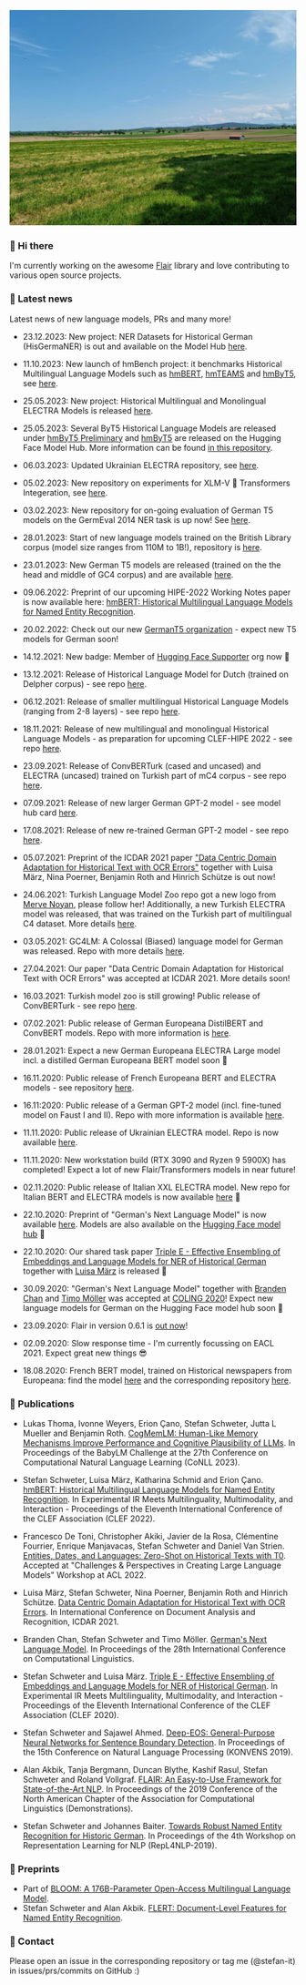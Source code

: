 [![Bvarian Oberland](https://raw.githubusercontent.com/stefan-it/stefan-it/master/profile_header_12092023.jpg "Bavarian Oberland")](https://schweter.ml/)

### 👋 Hi there

I'm currently working on the awesome [Flair](https://github.com/flairNLP/flair)
library and love contributing to various open source projects.

### 📰 Latest news

Latest news of new language models, PRs and many more!

* 23.12.2023: New project: NER Datasets for Historical German (HisGermaNER) is out and available on the Model Hub [here](https://huggingface.co/datasets/stefan-it/HisGermaNER).

* 11.10.2023: New launch of hmBench project: it benchmarks Historical Multilingual Language Models such as [hmBERT](https://huggingface.co/hmbert), [hmTEAMS](https://huggingface.co/hmteams) and [hmByT5](https://huggingface.co/hmbyt5), see [here](https://github.com/stefan-it/hmBench).

* 25.05.2023: New project: Historical Multilingual and Monolingual ELECTRA Models is released [here](https://github.com/stefan-it/hmELECTRA).

* 25.05.2023: Several ByT5 Historical Language Models are released under [hmByT5 Preliminary](https://huggingface.co/hmbyt5-preliminary) and [hmByT5](https://huggingface.co/hmbyt5) are released on the Hugging Face Model Hub.
              More information can be found [in this repository](https://github.com/stefan-it/hmByT5).

* 06.03.2023: Updated Ukrainian ELECTRA repository, see [here](https://github.com/stefan-it/ukrainian-electra).

* 05.02.2023: New repository on experiments for XLM-V 🤗 Transformers Integeration, see [here](https://github.com/stefan-it/xlm-v-experiments).

* 03.02.2023: New repository for on-going evaluation of German T5 models on the GermEval 2014 NER task is up now! See [here](https://github.com/stefan-it/germeval-ner-t5).

* 28.01.2023: Start of new language models trained on the British Library corpus (model size ranges from 110M to 1B!), repository is [here](https://github.com/stefan-it/blbooks-lms).

* 23.01.2023: New German T5 models are released (trained on the the head and middle of GC4 corpus) and are available [here](https://huggingface.co/GermanT5).

* 09.06.2022: Preprint of our upcoming HIPE-2022 Working Notes paper is now available here: [hmBERT: Historical Multilingual Language Models for Named Entity Recognition](https://arxiv.org/abs/2205.15575).

* 20.02.2022: Check out our new [GermanT5 organization](https://github.com/GermanT5) - expect new T5 models for German soon!

* 14.12.2021: New badge: Member of [Hugging Face Supporter](https://github.com/Hugging-Face-Supporter) org now 🎉

* 13.12.2021: Release of Historical Language Model for Dutch (trained on Delpher corpus) - see repo [here](https://github.com/stefan-it/delpher-lm).

* 06.12.2021: Release of smaller multilingual Historical Language Models (ranging from 2-8 layers) - see repo [here](https://github.com/stefan-it/clef-hipe/blob/main/hlms.md).

* 18.11.2021: Release of new multilingual and monolingual Historical Language Models - as preparation for upcoming CLEF-HIPE 2022 - see repo [here](https://github.com/stefan-it/clef-hipe/blob/main/hlms.md).

* 23.09.2021: Release of ConvBERTurk (cased and uncased) and ELECTRA (uncased) trained on Turkish part of mC4 corpus - see repo [here](https://github.com/stefan-it/turkish-bert).

* 07.09.2021: Release of new larger German GPT-2 model - see model hub card [here](https://huggingface.co/stefan-it/german-gpt2-larger).

* 17.08.2021: Release of new re-trained German GPT-2 model - see repo [here](https://github.com/stefan-it/german-gpt2).

* 05.07.2021: Preprint of the ICDAR 2021 paper ["Data Centric Domain Adaptation for Historical Text with OCR Errors"](https://arxiv.org/abs/2107.00927) together with Luisa März, Nina Poerner, Benjamin Roth and Hinrich Schütze is out now!

* 24.06.2021: Turkish Language Model Zoo repo got a new logo from [Merve Noyan](https://twitter.com/mervenoyann), please follow her! Additionally, a new Turkish ELECTRA model was released, that was trained on the Turkish part of multilingual C4 dataset. More details [here](https://github.com/stefan-it/turkish-bert).

* 03.05.2021: GC4LM: A Colossal (Biased) language model for German was released. Repo with more details [here](https://github.com/stefan-it/gc4lm).

* 27.04.2021: Our paper "Data Centric Domain Adaptation for Historical Text with OCR Errors" was accepted at ICDAR 2021. More details soon!

* 16.03.2021: Turkish model zoo is still growing! Public release of ConvBERTurk - see repo [here](https://github.com/stefan-it/turkish-bert).

* 07.02.2021: Public release of German Europeana DistilBERT and ConvBERT models. Repo with more information is [here](https://github.com/stefan-it/europeana-bert).

* 28.01.2021: Expect a new German Europeana ELECTRA Large model incl. a distilled German Europeana BERT model soon 🤗

* 16.11.2020: Public release of French Europeana BERT and ELECTRA models - see repository [here](https://github.com/stefan-it/europeana-bert).

* 16.11:2020: Public release of a German GPT-2 model (incl. fine-tuned model on Faust I and II). Repo with more information is available [here](https://github.com/stefan-it/german-gpt2).

* 11.11.2020: Public release of Ukrainian ELECTRA model. Repo is now available [here](https://github.com/stefan-it/ukrainian-electra).

* 11.11.2020: New workstation build (RTX 3090 and Ryzen 9 5900X) has completed! Expect a lot of new Flair/Transformers models in near future!

* 02.11.2020: Public release of Italian XXL ELECTRA model. New repo for Italian BERT and ELECTRA models is now available [here](https://github.com/stefan-it/italian-bertelectra) 🎉

* 22.10.2020: Preprint of "German's Next Language Model" is now available [here](https://arxiv.org/abs/2010.10906). Models are also available on the [Hugging Face model hub](https://huggingface.co/models?search=deepset%2Fg) 🎉

* 22.10.2020: Our shared task paper [Triple E - Effective Ensembling of Embeddings and Language Models for NER of Historical German](http://ceur-ws.org/Vol-2696/paper_173.pdf) together with [Luisa März](https://github.com/LuisaMaerz) is released 🎉

* 30.09.2020: "German's Next Language Model" together with [Branden Chan](https://github.com/brandenchan) and [Timo Möller](https://github.com/Timoeller) was accepted at [COLING 2020](https://coling2020.org/)!
              Expect new language models for German on the Hugging Face model hub soon 🤗

* 23.09.2020: Flair in version 0.6.1 is [out now](https://github.com/flairNLP/flair/releases/tag/v0.6.1)!

* 02.09.2020: Slow response time - I'm currently focussing on EACL 2021. Expect great new things 😎

* 18.08.2020: French BERT model, trained on Historical newspapers from Europeana:
  find the model [here](https://huggingface.co/dbmdz/bert-base-french-europeana-cased)
  and the corresponding repository [here](https://github.com/stefan-it/europeana-bert).

### 📃 Publications

* Lukas Thoma, Ivonne Weyers, Erion Çano, Stefan Schweter, Jutta L Mueller and Benjamin Roth. [CogMemLM: Human-Like Memory Mechanisms Improve Performance and Cognitive Plausibility of LLMs](https://aclanthology.org/2023.conll-babylm.15/). In Proceedings of the BabyLM Challenge at the 27th Conference on Computational Natural Language Learning (CoNLL 2023).

* Stefan Schweter, Luisa März, Katharina Schmid and Erion Çano. [hmBERT: Historical Multilingual Language Models for Named Entity Recognition](http://www.dei.unipd.it/~ferro/CLEF-WN-Drafts/CLEF2022/paper-87.pdf). In Experimental IR Meets Multilinguality, Multimodality, and Interaction - Proceedings of the Eleventh International Conference of the CLEF Association (CLEF 2022).

* Francesco De Toni, Christopher Akiki, Javier de la Rosa, Clémentine Fourrier, Enrique Manjavacas, Stefan Schweter and Daniel Van Strien. [Entities, Dates, and Languages: Zero-Shot on Historical Texts with T0](https://openreview.net/forum?id=BRzIS3GrIbc). Accepted at "Challenges & Perspectives in Creating Large Language Models" Workshop at ACL 2022.

* Luisa März, Stefan Schweter, Nina Poerner, Benjamin Roth and Hinrich Schütze. [Data Centric Domain Adaptation for Historical Text with OCR Errors](https://link.springer.com/chapter/10.1007/978-3-030-86331-9_48). In International Conference on Document Analysis and Recognition, ICDAR 2021.

* Branden Chan, Stefan Schweter and Timo Möller. [German's Next Language Model](https://www.aclweb.org/anthology/2020.coling-main.598/). In Proceedings of the 28th International Conference on Computational Linguistics.

* Stefan Schweter and Luisa März. [Triple E - Effective Ensembling of Embeddings and Language Models for NER of Historical German](http://ceur-ws.org/Vol-2696/paper_173.pdf). In Experimental IR Meets Multilinguality, Multimodality, and Interaction - Proceedings of the Eleventh International Conference of the CLEF Association (CLEF 2020).

* Stefan Schweter and Sajawel Ahmed. [Deep-EOS: General-Purpose Neural Networks for Sentence Boundary Detection](https://corpora.linguistik.uni-erlangen.de/data/konvens/proceedings/papers/KONVENS2019_paper_41.pdf). In Proceedings of the 15th Conference on Natural Language Processing (KONVENS 2019).

* Alan Akbik, Tanja Bergmann, Duncan Blythe, Kashif Rasul, Stefan Schweter and Roland Vollgraf. [FLAIR: An Easy-to-Use Framework for State-of-the-Art NLP](https://www.aclweb.org/anthology/N19-4010/). In Proceedings of the 2019 Conference of the North American Chapter of the Association for Computational Linguistics (Demonstrations).

* Stefan Schweter and Johannes Baiter. [Towards Robust Named Entity Recognition for Historic German](https://www.aclweb.org/anthology/W19-4312/). In Proceedings of the 4th Workshop on Representation Learning for NLP (RepL4NLP-2019).

### 📃 Preprints

* Part of [BLOOM: A 176B-Parameter Open-Access Multilingual Language Model](https://arxiv.org/abs/2211.05100).
* Stefan Schweter and Alan Akbik. [FLERT: Document-Level Features for Named Entity Recognition](https://arxiv.org/abs/2011.06993).

### 💬 Contact

Please open an issue in the corresponding repository or tag me (@stefan-it) in
issues/prs/commits on GitHub :)
